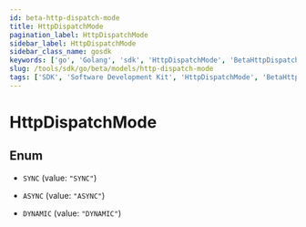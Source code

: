```yaml
---
id: beta-http-dispatch-mode
title: HttpDispatchMode
pagination_label: HttpDispatchMode
sidebar_label: HttpDispatchMode
sidebar_class_name: gosdk
keywords: ['go', 'Golang', 'sdk', 'HttpDispatchMode', 'BetaHttpDispatchMode'] 
slug: /tools/sdk/go/beta/models/http-dispatch-mode
tags: ['SDK', 'Software Development Kit', 'HttpDispatchMode', 'BetaHttpDispatchMode']
---
```


# HttpDispatchMode

## Enum


* `SYNC` (value: `"SYNC"`)

* `ASYNC` (value: `"ASYNC"`)

* `DYNAMIC` (value: `"DYNAMIC"`)


